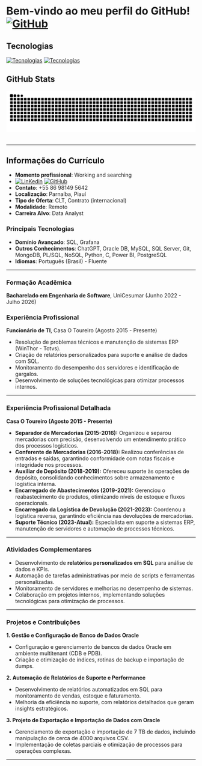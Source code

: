 # Bem-vindo ao meu perfil do GitHub! [![GitHub](https://skillicons.dev/icons?i=github)](https://github.com/matheusphb)

## Tecnologias

[![Tecnologias](https://skillicons.dev/icons?i=aws,gcp,grafana,mysql,python,git,github,mongodb,c,dotnet,docker,eclipse,js,postgres,ai,java,linux)](https://skillicons.dev)
[![Tecnologias](https://github-readme-stats.vercel.app/api/top-langs/?username=matheusphb)](https://skillicons.dev)

## GitHub Stats

<picture>
  <source media="(perferc-color-scheme: dark)" srcset="https://raw.githubusercontent.com/matheusphb/matheusphb/output/github-contribution-grid-snake-dark.svg">
  <source media="(perferc-color-scheme: light)" srcset="https://raw.githubusercontent.com/matheusphb/matheusphb/output/github-contribution-grid-snake.svg">
  <img alt="github contribution grid snake animation" src="https://raw.githubusercontent.com/matheusphb/matheusphb/output/github-contribution-grid-snake-dark.svg">
</picture>
<br><br>


---

## Informações do Currículo

- **Momento profissional**: Working and searching
- [![LinKedin](https://skillicons.dev/icons?i=linkedin)](https://www.linkedin.com/in/matheus-costa-05093b254) [![GitHub](https://skillicons.dev/icons?i=github)](https://github.com/matheusphb)
- **Contato**: +55 86 98149 5642
- **Localização**: Parnaíba, Piauí
- **Tipo de Oferta**: CLT, Contrato (internacional)
- **Modalidade**: Remoto
- **Carreira Alvo**: Data Analyst

### Principais Tecnologias
- **Domínio Avançado**: SQL, Grafana
- **Outros Conhecimentos**: ChatGPT, Oracle DB, MySQL, SQL Server, Git, MongoDB, PL/SQL, NoSQL, Python, C, Power BI, PostgreSQL
- **Idiomas**: Português (Brasil) - Fluente

---

### **Formação Acadêmica**  
**Bacharelado em Engenharia de Software**, UniCesumar (Junho 2022 - Julho 2026)  

### **Experiência Profissional**  
**Funcionário de TI**, Casa O Toureiro (Agosto 2015 - Presente)  
- Resolução de problemas técnicos e manutenção de sistemas ERP (WinThor - Totvs).  
- Criação de relatórios personalizados para suporte e análise de dados com SQL.  
- Monitoramento do desempenho dos servidores e identificação de gargalos.  
- Desenvolvimento de soluções tecnológicas para otimizar processos internos.  

---

### **Experiência Profissional Detalhada**  
**Casa O Toureiro (Agosto 2015 - Presente)**  
- **Separador de Mercadorias (2015-2016):** Organizou e separou mercadorias com precisão, desenvolvendo um entendimento prático dos processos logísticos.  
- **Conferente de Mercadorias (2016-2018):** Realizou conferências de entradas e saídas, garantindo conformidade com notas fiscais e integridade nos processos.  
- **Auxiliar de Depósito (2018-2019):** Ofereceu suporte às operações de depósito, consolidando conhecimentos sobre armazenamento e logística interna.  
- **Encarregado de Abastecimentos (2019-2021):** Gerenciou o reabastecimento de produtos, otimizando níveis de estoque e fluxos operacionais.  
- **Encarregado da Logística de Devolução (2021-2023):** Coordenou a logística reversa, garantindo eficiência nas devoluções de mercadorias.  
- **Suporte Técnico (2023-Atual):** Especialista em suporte a sistemas ERP, manutenção de servidores e automação de processos técnicos.  

---

### **Atividades Complementares**  
- Desenvolvimento de **relatórios personalizados em SQL** para análise de dados e KPIs.  
- Automação de tarefas administrativas por meio de scripts e ferramentas personalizadas.  
- Monitoramento de servidores e melhorias no desempenho de sistemas.  
- Colaboração em projetos internos, implementando soluções tecnológicas para otimização de processos.  

---

### **Projetos e Contribuições**  
**1. Gestão e Configuração de Banco de Dados Oracle**  
- Configuração e gerenciamento de bancos de dados Oracle em ambiente multitenant (CDB e PDB).  
- Criação e otimização de índices, rotinas de backup e importação de dumps.  

**2. Automação de Relatórios de Suporte e Performance**  
- Desenvolvimento de relatórios automatizados em SQL para monitoramento de vendas, estoque e faturamento.  
- Melhoria da eficiência no suporte, com relatórios detalhados que geram insights estratégicos.  

**3. Projeto de Exportação e Importação de Dados com Oracle**  
- Gerenciamento de exportação e importação de 7 TB de dados, incluindo manipulação de cerca de 4000 arquivos CSV.  
- Implementação de coletas parciais e otimização de processos para operações complexas.  

---
